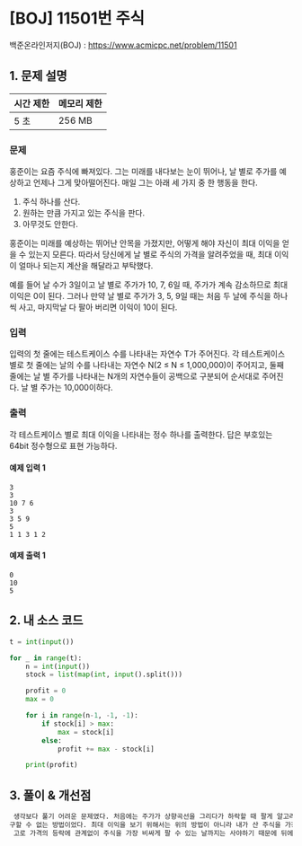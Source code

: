 # [BOJ] 11501번 주식

백준온라인저지(BOJ) :  https://www.acmicpc.net/problem/11501



## 1. 문제 설명

| 시간 제한 | 메모리 제한 | 
| :-------- | :---------- |
| 5 초      | 256 MB      | 

### 문제

홍준이는 요즘 주식에 빠져있다. 그는 미래를 내다보는 눈이 뛰어나, 날 별로 주가를 예상하고 언제나 그게 맞아떨어진다. 매일 그는 아래 세 가지 중 한 행동을 한다.

1. 주식 하나를 산다.
2. 원하는 만큼 가지고 있는 주식을 판다.
3. 아무것도 안한다.

홍준이는 미래를 예상하는 뛰어난 안목을 가졌지만, 어떻게 해야 자신이 최대 이익을 얻을 수 있는지 모른다. 따라서 당신에게 날 별로 주식의 가격을 알려주었을 때, 최대 이익이 얼마나 되는지 계산을 해달라고 부탁했다.

예를 들어 날 수가 3일이고 날 별로 주가가 10, 7, 6일 때, 주가가 계속 감소하므로 최대 이익은 0이 된다. 그러나 만약 날 별로 주가가 3, 5, 9일 때는 처음 두 날에 주식을 하나씩 사고, 마지막날 다 팔아 버리면 이익이 10이 된다.

### 입력

입력의 첫 줄에는 테스트케이스 수를 나타내는 자연수 T가 주어진다. 각 테스트케이스 별로 첫 줄에는 날의 수를 나타내는 자연수 N(2 ≤ N ≤ 1,000,000)이 주어지고, 둘째 줄에는 날 별 주가를 나타내는 N개의 자연수들이 공백으로 구분되어 순서대로 주어진다. 날 별 주가는 10,000이하다.

### 출력

각 테스트케이스 별로 최대 이익을 나타내는 정수 하나를 출력한다. 답은 부호있는 64bit 정수형으로 표현 가능하다.

#### 예제 입력 1

```
3
3
10 7 6
3
3 5 9
5
1 1 3 1 2
```

#### 예제 출력 1

```
0
10
5
```

## 2. 내 소스 코드

```python
t = int(input())

for _ in range(t):
    n = int(input())
    stock = list(map(int, input().split()))

    profit = 0
    max = 0

    for i in range(n-1, -1, -1):
        if stock[i] > max:
            max = stock[i]
        else:
            profit += max - stock[i]

    print(profit)
```



## 3. 풀이 & 개선점

```python
 생각보다 풀기 어려운 문제였다. 처음에는 주가가 상향곡선을 그리다가 하락할 때 팔게 알고리즘을 짰는데, 이유를 찾아보니 이 방법은 최대이익을
구할 수 없는 방법이었다. 최대 이익을 보기 위해서는 위의 방법이 아니라 내가 산 주식을 가장 비싸게 팔 수 있는 날에 판매하는 것이다.
 고로 가격의 등락에 관계없이 주식을 가장 비싸게 팔 수 있는 날까지는 사야하기 때문에 뒤에서 부터 시작하면 더 쉽게 풀 수 있다.
```